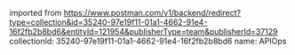 imported from https://www.postman.com/v1/backend/redirect?type=collection&id=35240-97e19f11-01a1-4662-91e4-16f2fb2b8bd6&entityId=121954&publisherType=team&publisherId=37129
collectionId: 35240-97e19f11-01a1-4662-91e4-16f2fb2b8bd6
name: APIOps